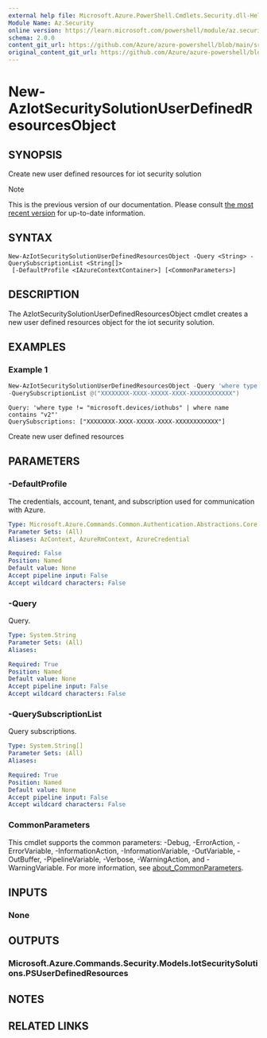 ```yaml
---
external help file: Microsoft.Azure.PowerShell.Cmdlets.Security.dll-Help.xml
Module Name: Az.Security
online version: https://learn.microsoft.com/powershell/module/az.security/New-AzIotSecuritySolutionUserDefinedResourcesObject
schema: 2.0.0
content_git_url: https://github.com/Azure/azure-powershell/blob/main/src/Security/Security/help/New-AzIotSecuritySolutionUserDefinedResourcesObject.md
original_content_git_url: https://github.com/Azure/azure-powershell/blob/main/src/Security/Security/help/New-AzIotSecuritySolutionUserDefinedResourcesObject.md
---
```


# New-AzIotSecuritySolutionUserDefinedResourcesObject

## SYNOPSIS
Create new user defined resources for iot security solution

> [!NOTE]
>This is the previous version of our documentation. Please consult [the most recent version](/powershell/module/az.security/new-aziotsecuritysolutionuserdefinedresourcesobject) for up-to-date information.

## SYNTAX

```
New-AzIotSecuritySolutionUserDefinedResourcesObject -Query <String> -QuerySubscriptionList <String[]>
 [-DefaultProfile <IAzureContextContainer>] [<CommonParameters>]
```

## DESCRIPTION
The AzIotSecuritySolutionUserDefinedResourcesObject cmdlet creates a new user defined resources object for the iot security solution.

## EXAMPLES

### Example 1
```powershell
New-AzIotSecuritySolutionUserDefinedResourcesObject -Query 'where type != "microsoft.devices/iothubs" | where name contains "v2"' `
-QuerySubscriptionList @("XXXXXXXX-XXXX-XXXXX-XXXX-XXXXXXXXXXXX")
```

```output
Query: 'where type != "microsoft.devices/iothubs" | where name contains "v2"' 
QuerySubscriptions: ["XXXXXXXX-XXXX-XXXXX-XXXX-XXXXXXXXXXXX"]
```

Create new user defined resources

## PARAMETERS

### -DefaultProfile
The credentials, account, tenant, and subscription used for communication with Azure.

```yaml
Type: Microsoft.Azure.Commands.Common.Authentication.Abstractions.Core.IAzureContextContainer
Parameter Sets: (All)
Aliases: AzContext, AzureRmContext, AzureCredential

Required: False
Position: Named
Default value: None
Accept pipeline input: False
Accept wildcard characters: False
```

### -Query
Query.

```yaml
Type: System.String
Parameter Sets: (All)
Aliases:

Required: True
Position: Named
Default value: None
Accept pipeline input: False
Accept wildcard characters: False
```

### -QuerySubscriptionList
Query subscriptions.

```yaml
Type: System.String[]
Parameter Sets: (All)
Aliases:

Required: True
Position: Named
Default value: None
Accept pipeline input: False
Accept wildcard characters: False
```

### CommonParameters
This cmdlet supports the common parameters: -Debug, -ErrorAction, -ErrorVariable, -InformationAction, -InformationVariable, -OutVariable, -OutBuffer, -PipelineVariable, -Verbose, -WarningAction, and -WarningVariable. For more information, see [about_CommonParameters](http://go.microsoft.com/fwlink/?LinkID=113216).

## INPUTS

### None

## OUTPUTS

### Microsoft.Azure.Commands.Security.Models.IotSecuritySolutions.PSUserDefinedResources

## NOTES

## RELATED LINKS
